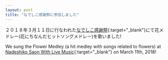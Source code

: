 ```yaml
---
layout: post
title: "なでしこ感謝祭に参加しました"
---
```


２０１８年３月１１日に行なわれた[なでしこ感謝祭](https://www.facebook.com/events/865005226994228/){:target="_blank"}にて花メドレー(花にちなんだヒットソングメドレー)を歌いました!

We sung the Flower Medley (a hit medley with songs related to flowers) at [Nadeshiko Saon With Live Music](https://www.facebook.com/events/519745671733380/){:target="_blank"} on March 11th, 2018!
